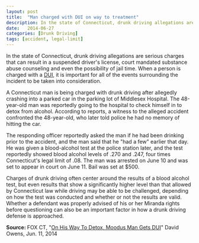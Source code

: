 ```yaml
---
layout: post
title:  "Man charged with DUI on way to treatment"
description: In the state of Connecticut, drunk driving allegations are serious charges that can result in a suspended driver's license, court mandated substance abuse counseling and even the possibility of jail time. When a person is charged with a DUI, it is important for all of the events surrounding the incident to be taken into consideration.
date:   2014-06-27
categories: [Drunk Driving] 
tags: [accident, legal-limit]
---
```


<p>In the state of Connecticut, drunk driving allegations are serious charges that can result in a suspended driver's license, court mandated substance abuse counseling and even the possibility of jail time. When a person is charged with a <a href="/DUI-DWI/DUI-DWI.html">DUI</a>, it is important for all of the events surrounding the incident to be taken into consideration.</p><p>A Connecticut man is being charged with drunk driving after allegedly crashing into a parked car in the parking lot of Middlesex Hospital. The 48-year-old man was reportedly going to the hospital to check himself in to detox from alcohol. According to reports, a witness to the alleged accident confronted the 48-year-old, who later told police he had no memory of hitting the car.</p> <p>The responding officer reportedly asked the man if he had been drinking prior to the accident, and the man said that he "had a few" earlier that day. He was given a blood-alcohol test at the police station later, and the test reportedly showed blood alcohol levels of .270 and .247, four times Connecticut's legal limit of .08. The man was arrested on June 10 and was set to appear in court on June 11. Bail was set at $500.</p><p>Charges of drunk driving often center around the results of a blood alcohol test, but even results that show a significantly higher level than that allowed by Connecticut law while driving may be able to be challenged, depending on how the test was conducted and whether or not the results are valid. Whether a defendant was properly advised of his or her Miranda rights before questioning can also be an important factor in how a drunk driving defense is approached.</p><p> <b>Source:&nbsp;</b>FOX CT, "<a href="http://foxct.com/2014/06/11/on-his-way-to-detox-moodus-man-gets-dui/" target="_blank">On His Way To Detox, Moodus Man Gets DUI</a>" David Owens, Jun. 11, 2014 </p>